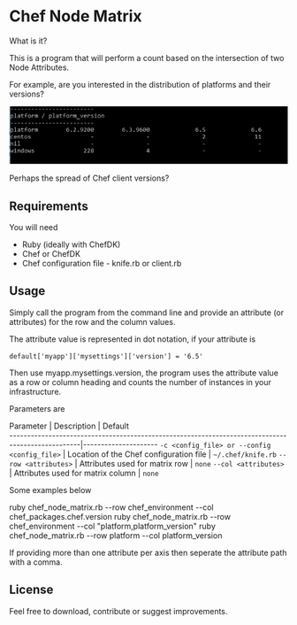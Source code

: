 Chef Node Matrix
================

What is it?

This is a program that will perform a count based on the intersection of two Node Attributes.

For example, are you interested in the distribution of platforms and their versions?

![Image of notepad with Ruby code](images/platform_v_version.png)

Perhaps the spread of Chef client versions?

## Requirements

You will need
* Ruby (ideally with ChefDK)
* Chef or ChefDK
* Chef configuration file - knife.rb or client.rb

## Usage

Simply call the program from the command line and provide an attribute (or attributes) for the row and the column values.

The attribute value is represented in dot notation, if your attribute is

````
default['myapp']['mysettings']['version'] = '6.5'
````

Then use myapp.mysettings.version, the program uses the attribute value as a row or column heading and counts the number of instances in your infrastructure.

Parameters are

 Parameter                                          |  Description                                | Default        
--------------------------------------------------------------------------------------------------|---------------------
`-c <config_file> or --config <config_file>`        | Location of the Chef configuration file     | `~/.chef/knife.rb` 
`--row <attributes>`                                | Attributes used for matrix row              | `none`
`--col <attributes>`                                | Attributes used for matrix column           | `none`

Some examples below

ruby chef_node_matrix.rb --row chef_environment --col chef_packages.chef.version
ruby chef_node_matrix.rb --row chef_environment --col "platform,platform_version"
ruby chef_node_matrix.rb --row platform --col platform_version

If providing more than one attribute per axis then seperate the attribute path with a comma.

## License

Feel free to download, contribute or suggest improvements.
